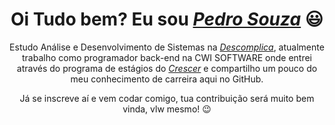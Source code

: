 <div>
  <h1 align="center">Oi Tudo bem? Eu sou <a href="https://www.linkedin.com/in/pedro-henrique-souza-6b257616b/"><i>Pedro Souza</i></a> 😃️</h1>
  <p align="center">Estudo Análise e Desenvolvimento de Sistemas na <a href="https://descomplica.com.br/planos/"><i>Descomplica</i></a>, atualmente trabalho como programador back-end na CWI SOFTWARE onde entrei através do programa de estágios do <a href="https://crescer.cwi.com.br"><i>Crescer</i></a> e compartilho um pouco do meu conhecimento de carreira aqui no GitHub. 
  <p align="center">Já se inscreve aí e vem codar comigo, tua contribuição será muito bem vinda, vlw mesmo! 😉️</h2>
</div>

</div>

<div align="center">
</div>

